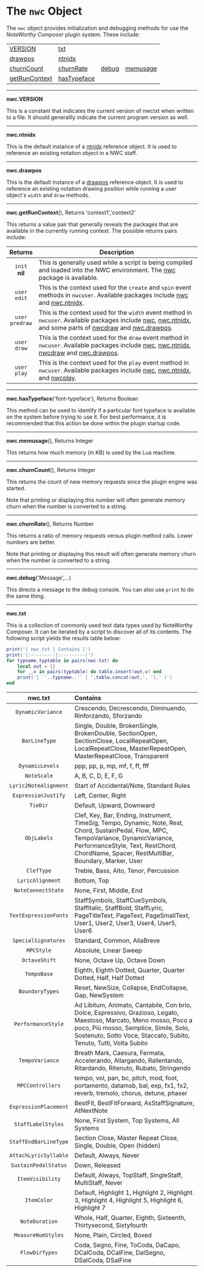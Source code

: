 # The `nwc` Object

The `nwc` object provides initialization and debugging methods for use the *NoteWorthy Composer* plugin system. These include:

<table>
<tr>
<td><a href="#VERSION">VERSION</a></td>
<td><a href='#txt'>txt</a></td>
</tr><tr>
<td><a href="#drawpos">drawpos</a></td>
<td><a href="#ntnidx">ntnidx</a></td>
</tr><tr>
<td><a href="#churnCount">churnCount</a></td>
<td><a href="#churnRate">churnRate</a></td>
<td><a href="#debug">debug</a></td>
<td><a href="#memusage">memusage</a></td>
</tr><tr>
<td><a href="#getRunContext">getRunContext</a></td>
<td><a href="#hasTypeface">hasTypeface</a></td>
</tr>
</table>

---------------------------------
<a name="VERSION"></a>
**nwc.VERSION**

This is a constant that indicates the current version of nwctxt when written to a file. It should generallly indicate the current program version as well.


---------------------------------
<a name="ntnidx"></a>
**nwc.ntnidx**

This is the default instance of a [ntnidx](nwc.ntnidx.md) reference object. It is used to reference an existing notation object in a NWC staff.


---------------------------------
<a name="drawpos"></a>
**nwc.drawpos**

This is the default instance of a [drawpos](nwc.drawpos.md) reference object. It is used to reference an existing notation drawing position while running a user object's `width` and `draw` methods.


---------------------------------
<a name="getRunContext"></a>
**nwc.getRunContext**(), Returns 'context1','context2'

This returns a value pair that generally reveals the packages that are available in the currently running context. The possible returns pairs include:

| Returns | Description |
|:---------------:| -------------------- |
| `init`<br>**nil** | This is generally used while a script is being compiled and loaded into the NWC environment. The [nwc](nwc.md) package is available. |
| `user`<br>`edit` | This is the context used for the `create` and `spin` event methods in `nwcuser`. Available packages include [nwc](nwc.md) and  [nwc.ntnidx](nwc.ntnidx.md). |
| `user`<br>`predraw` | This is the context used for the `width` event method in `nwcuser`. Available packages include [nwc](nwc.md), [nwc.ntnidx](nwc.ntnidx.md), and some parts of [nwcdraw](nwcdraw.md) and [nwc.drawpos](nwc.drawpos.md). |
| `user`<br>`draw` | This is the context used for the `draw` event method in `nwcuser`. Available packages include [nwc](nwc.md), [nwc.ntnidx](nwc.ntnidx.md), [nwcdraw](nwcdraw.md) and [nwc.drawpos](nwc.drawpos.md). |
| `user`<br>`play` | This is the context used for the `play` event method in `nwcuser`. Available packages include [nwc](nwc.md), [nwc.ntnidx](nwc.ntnidx.md), and [nwcplay](nwcplay.md). |


---------------------------------
<a name="hasTypeface"></a>
**nwc.hasTypeface**('font-typeface'), Returns Boolean

This method can be used to identify if a particular font typeface is available on the system before trying to use it. For best performance, it is recommended that this action be done within the plugin startup code.


---------------------------------
<a name="memusage"></a>
**nwc.memusage**(), Returns Integer

This returns how much memory (in KB) is used by the Lua machine.


---------------------------------
<a name="churnCount"></a>
**nwc.churnCount**(), Returns Integer

This returns the count of new memory requests since the plugin engine was started.

Note that printing or displaying this number will often generate memory churn when the number is converted to a string.


---------------------------------
<a name="churnRate"></a>
**nwc.churnRate**(), Returns Number

This returns a ratio of memory requests versus  plugin method calls. Lower numbers are better.

Note that printing or displaying this result will often generate memory churn when the number is converted to a string.


---------------------------------
<a name="debug"></a>
**nwc.debug**('Message',...)

This directs a message to the debug console. You can also use `print` to do the same thing.

---------------------------------
<a name="txt"></a>
**nwc.txt**

This is a collection of commonly used text data types used by NoteWorthy Composer. It can be iterated by a script to discover all of its contents. The following script yields the results table below:

```Lua
print('| nwc.txt | Contains |')
print('|:--------:|:---------|')
for typname,typtable in pairs(nwc.txt) do
	local out = {}
	for _,v in pairs(typtable) do table.insert(out,v) end
	print('| `'..typname..'` | ',table.concat(out,', '),' |')
end
```

| nwc.txt | Contains |
|:--------:|:---------|
| `DynamicVariance` |  Crescendo, Decrescendo, Diminuendo, Rinforzando, Sforzando  |
| `BarLineType` |  Single, Double, BrokenSingle, BrokenDouble, SectionOpen, SectionClose, LocalRepeatOpen, LocalRepeatClose, MasterRepeatOpen, MasterRepeatClose, Transparent  |
| `DynamicLevels` |  ppp, pp, p, mp, mf, f, ff, fff  |
| `NoteScale` |  A, B, C, D, E, F, G  |
| `Lyric2NoteAlignment` |  Start of Accidental/Note, Standard Rules  |
| `ExpressionJustify` |  Left, Center, Right  |
| `TieDir` |  Default, Upward, Downward  |
| `ObjLabels` |  Clef, Key, Bar, Ending, Instrument, TimeSig, Tempo, Dynamic, Note, Rest, Chord, SustainPedal, Flow, MPC, TempoVariance, DynamicVariance, PerformanceStyle, Text, RestChord, ChordName, Spacer, RestMultiBar, Boundary, Marker, User  |
| `ClefType` |  Treble, Bass, Alto, Tenor, Percussion  |
| `LyricAlignment` |  Bottom, Top  |
| `NoteConnectState` |  None, First, Middle, End  |
| `TextExpressionFonts` |  StaffSymbols, StaffCueSymbols, StaffItalic, StaffBold, StaffLyric, PageTitleText, PageText, PageSmallText, User1, User2, User3, User4, User5, User6  |
| `SpecialSignatures` |  Standard, Common, AllaBreve  |
| `MPCStyle` |  Absolute, Linear Sweep  |
| `OctaveShift` |  None, Octave Up, Octave Down  |
| `TempoBase` |  Eighth, Eighth Dotted, Quarter, Quarter Dotted, Half, Half Dotted  |
| `BoundaryTypes` |  Reset, NewSize, Collapse, EndCollapse, Gap, NewSystem  |
| `PerformanceStyle` |  Ad Libitum, Animato, Cantabile, Con brio, Dolce, Espressivo, Grazioso, Legato, Maestoso, Marcato, Meno mosso, Poco a poco, Più mosso, Semplice, Simile, Solo, Sostenuto, Sotto Voce, Staccato, Subito, Tenuto, Tutti, Volta Subito  |
| `TempoVariance` |  Breath Mark, Caesura, Fermata, Accelerando, Allargando, Rallentando, Ritardando, Ritenuto, Rubato, Stringendo  |
| `MPCControllers` |  tempo, vol, pan, bc, pitch, mod, foot, portamento, datamsb, bal, exp, fx1, fx2, reverb, tremolo, chorus, detune, phaser  |
| `ExpressionPlacement` |  BestFit, BestFitForward, AsStaffSignature, AtNextNote  |
| `StaffLabelStyles` |  None, First System, Top Systems, All Systems  |
| `StaffEndBarLineType` |  Section Close, Master Repeat Close, Single, Double, Open (hidden)  |
| `AttachLyricSyllable` |  Default, Always, Never  |
| `SustainPedalStatus` |  Down, Released  |
| `ItemVisibility` |  Default, Always, TopStaff, SingleStaff, MultiStaff, Never  |
| `ItemColor` |  Default, Highlight 1, Highlight 2, Highlight 3, Highlight 4, Highlight 5, Highlight 6, Highlight 7  |
| `NoteDuration` |  Whole, Half, Quarter, Eighth, Sixteenth, Thirtysecond, Sixtyfourth  |
| `MeasureNumStyles` |  None, Plain, Circled, Boxed  |
| `FlowDirTypes` |  Coda, Segno, Fine, ToCoda, DaCapo, DCalCoda, DCalFine, DalSegno, DSalCoda, DSalFine  |
